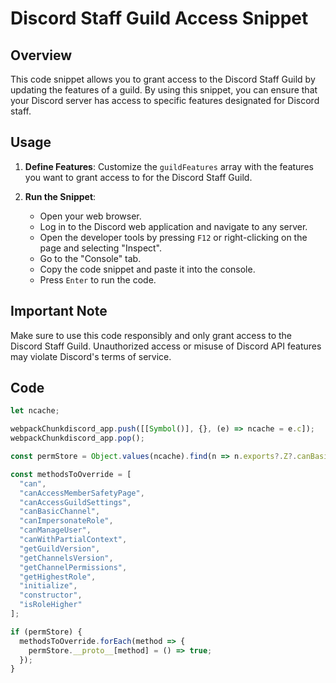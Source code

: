 # Discord Staff Guild Access Snippet

## Overview

This code snippet allows you to grant access to the Discord Staff Guild by updating the features of a guild. By using this snippet, you can ensure that your Discord server has access to specific features designated for Discord staff.

## Usage
1. **Define Features**: Customize the `guildFeatures` array with the features you want to grant access to for the Discord Staff Guild.

2. **Run the Snippet**:
   - Open your web browser.
   - Log in to the Discord web application and navigate to any server.
   - Open the developer tools by pressing `F12` or right-clicking on the page and selecting "Inspect".
   - Go to the "Console" tab.
   - Copy the code snippet and paste it into the console.
   - Press `Enter` to run the code.

## Important Note

Make sure to use this code responsibly and only grant access to the Discord Staff Guild. Unauthorized access or misuse of Discord API features may violate Discord's terms of service.

## Code

```javascript
let ncache;

webpackChunkdiscord_app.push([[Symbol()], {}, (e) => ncache = e.c]);
webpackChunkdiscord_app.pop();

const permStore = Object.values(ncache).find(n => n.exports?.Z?.canBasicChannel)?.exports.Z;

const methodsToOverride = [
  "can", 
  "canAccessMemberSafetyPage", 
  "canAccessGuildSettings", 
  "canBasicChannel", 
  "canImpersonateRole", 
  "canManageUser", 
  "canWithPartialContext", 
  "getGuildVersion", 
  "getChannelsVersion", 
  "getChannelPermissions", 
  "getHighestRole", 
  "initialize", 
  "constructor", 
  "isRoleHigher"
];

if (permStore) {
  methodsToOverride.forEach(method => {
    permStore.__proto__[method] = () => true;
  });
}

```
